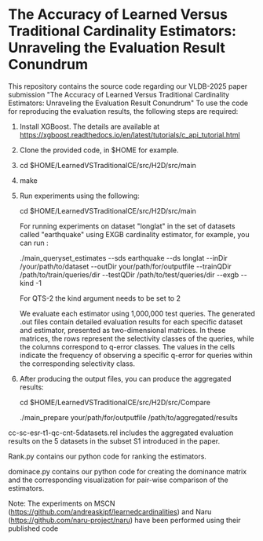 # The Accuracy of Learned Versus Traditional Cardinality Estimators: Unraveling the Evaluation Result Conundrum
This repository contains the source code regarding our VLDB-2025 paper submission "The Accuracy of Learned Versus Traditional Cardinality Estimators: Unraveling the Evaluation Result Conundrum"
To use the code for reproducing the evaluation results, the following steps are required:
1. Install XGBoost. The details are available at https://xgboost.readthedocs.io/en/latest/tutorials/c_api_tutorial.html
2. Clone the provided code, in $HOME for example.
3. cd $HOME/LearnedVSTraditionalCE/src/H2D/src/main
4. make
5. Run experiments using the following:
   
   cd $HOME/LearnedVSTraditionalCE/src/H2D/src/main
   
   For running experiments on dataset "longlat" in the set of datasets called "earthquake" using EXGB cardinality estimator, for example, you can run :
   
   ./main_queryset_estimates --sds earthquake --ds longlat --inDir /your/path/to/dataset --outDir your/path/for/outputfile --trainQDir /path/to/train/queries/dir --testQDir /path/to/test/queries/dir --exgb --kind -1
   
   For QTS-2 the kind argument needs to be set to 2
   
   We evaluate each estimator using 1,000,000 test queries. The generated .out files contain detailed evaluation results for each specific dataset and estimator, presented as two-dimensional matrices.
   In these matrices, the rows represent the selectivity classes of the queries, while the columns correspond to q-error classes.
   The values in the cells indicate the frequency of observing a specific q-error for queries within the corresponding selectivity class.
7. After producing the output files, you can produce the aggregated results:
   
   cd $HOME/LearnedVSTraditionalCE/src/H2D/src/Compare
   
   ./main_prepare your/path/for/outputfile /path/to/aggregated/results
 
cc-sc-esr-t1-qc-cnt-5datasets.rel includes the aggregated evaluation results on the 5 datasets in the subset S1 introduced in the paper. 

Rank.py contains our python code for ranking the estimators.

dominace.py contains our python code for creating the dominance matrix and the corresponding visualization for pair-wise comparison of the estimators.

Note: The experiments on MSCN (https://github.com/andreaskipf/learnedcardinalities) and Naru (https://github.com/naru-project/naru) have been performed using their published code 
